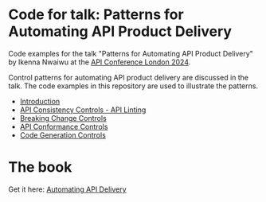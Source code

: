 # Code for talk: Patterns for Automating API Product Delivery 

Code examples for the talk "Patterns for Automating API Product Delivery" by Ikenna Nwaiwu at the [API Conference London 2024](https://apiconference.net/api-platforms-software-as-a-service/patterns-for-automating-api-product-delivery/).

Control patterns for automating API product delivery are discussed in the talk. The code examples in this repository are used to illustrate the patterns.
- [Introduction](./introduction.md)
- [API Consistency Controls - API Linting](./api_linting.md) 
- [Breaking Change Controls](./breaking_changes.md)
- [API Conformance Controls](./conformance_checks.md)
- [Code Generation Controls](./code_generation.md)

# The book
Get it here: [Automating API Delivery](https://shortener.manning.com/Y1ja)
